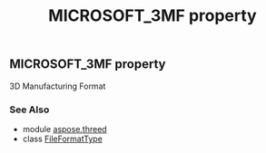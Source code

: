 ﻿---
title: MICROSOFT_3MF property
second_title: Aspose.3D for Python via .NET API References
description: 
type: docs
weight: 140
url: /python-net/aspose.threed/fileformattype/microsoft_3mf/
is_root: false
---

## MICROSOFT_3MF property


3D Manufacturing Format

### See Also
* module [aspose.threed](../../)
* class [FileFormatType](/3d/python-net/aspose.threed/fileformattype)
